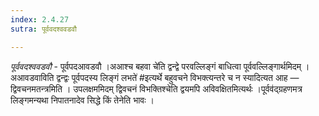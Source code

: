 ```yaml
---
index: 2.4.27
sutra: पूर्ववदश्ववडवौ

---
```

_पूर्ववदश्ववडवौ_ - पूर्वपदआवडवौ ।अआश्च बहवा चे॑ति द्वन्द्वे परवल्लिङ्गं बाधित्वा पूर्ववल्लिङ्गार्थमिदम् ।अआवडवाविति द्वन्द्वः पूर्वपदस्य लिङ्गं लभते॑ #इत्यर्थे बहुवचने विभक्त्यन्तरे च न स्यादित्यत आह — द्विवचनमतन्त्रमिति । उपलक्षममिदम् द्विवचनं विभक्तिश्चेति द्वयमपि अविवक्षितमित्यर्थः ।पूर्वव॑द्ग्रहणमत्र लिङ्गमन्यथा निपातनादेव सिद्धे किं तेनेति भावः । 